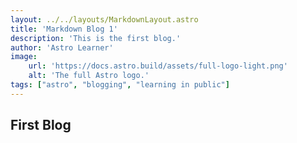 ```yaml
---
layout: ../../layouts/MarkdownLayout.astro
title: 'Markdown Blog 1'
description: 'This is the first blog.'
author: 'Astro Learner'
image:
    url: 'https://docs.astro.build/assets/full-logo-light.png' 
    alt: 'The full Astro logo.'
tags: ["astro", "blogging", "learning in public"]
---
```


## First Blog

